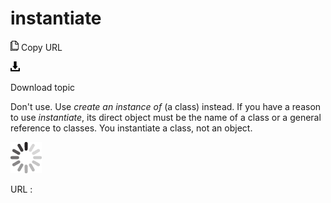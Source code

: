 # instantiate

![Copy URL](media/instantiate/Copy.png)
Copy URL

![Download](media/instantiate/Download.png)

Download topic

Don't use. Use *create an instance of* (a class) instead. If you have a reason to use *instantiate*, its direct object must be the name of a class or a general reference to classes. You instantiate a class, not an object.

![In progress](media/instantiate/activity-large.gif)

URL :
